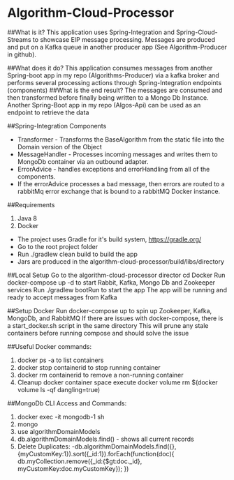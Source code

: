 # Algorithm-Cloud-Processor

##What is it?
This application uses Spring-Integration and Spring-Cloud-Streams to showcase EIP message processing. 
Messages are produced and put on a Kafka queue in another producer app (See Algorithm-Producer in github).

##What does it do?
This application consumes messages from another Spring-boot app in my repo (Algorithms-Producer) via a kafka broker and performs several processing actions through Spring-Integration endpoints (components)
##What is the end result?
The messages are consumed and then transformed before finally being written to a Mongo Db Instance. Another Spring-Boot app in my repo (Algos-Api) can be used as an endpoint to retrieve the data

##Spring-Integration Components
- Transformer - Transforms the BaseAlgorithm from the static file into the Domain version of the Object
- MessageHandler - Processes incoming messages and writes them to MongoDb container via an outbound adapter. 
- ErrorAdvice  - handles exceptions and errorHandling from all of the components.
- If the errorAdvice processes a bad message, then errors are routed to a rabbitMq error exchange that is bound to a rabbitMQ Docker instance.
 
##Requirements
1. Java 8
2. Docker
- The project uses Gradle for it's build system, https://gradle.org/
- Go to the root project folder
- Run ./gradlew clean build to build the app
- Jars are produced in the algorithm-cloud-processor/build/libs/directory

##Local Setup
Go to the algorithm-cloud-processor director
cd Docker
Run docker-compose up -d to start Rabbit, Kafka, Mongo Db and Zookeeper services 
Run ./gradlew bootRun to start the app
The app will be running and ready to accept messages from Kafka 

##Setup Docker
Run docker-compose up to spin up Zookeeper, Kafka, MongoDb, and RabbitMQ
If there are issues with docker-compose, there is a start_docker.sh script in the same directory 
This will prune any stale containers before running compose and should solve the issue

##Useful Docker commands:
1. docker ps -a to list containers
2. docker stop containerid to stop running container
3. docker rm containerid to remove a non-running container
4. Cleanup docker container space execute docker volume rm $(docker volume ls -qf dangling=true)

##MongoDb CLI Access and Commands: 
1. docker exec -it mongodb-1 sh
2. mongo 
3. use algorithmDomainModels
4. db.algorithmDomainModels.find() - shows all current records
5. Delete Duplicates:
    -db.algorithmDomainModels.find({}, {myCustomKey:1}).sort({_id:1}).forEach(function(doc){
         db.myCollection.remove({_id:{$gt:doc._id}, myCustomKey:doc.myCustomKey});
     })